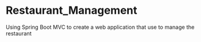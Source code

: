 # Restaurant_Management
Using Spring Boot MVC to create a web application that use to manage the restaurant
